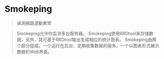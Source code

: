 # Smokeping

> 偵測網路波動異常

> Smokeping允许你监测多台服务器。 Smokeping使用RRDtool来存储数据，另外，其可基于RRDtool输出生成相应的统计图表。 Smokeping由两个部分组成。一个运行在后台、定期收集数据的服务。一个以图表形式展示数据的Web界面。

